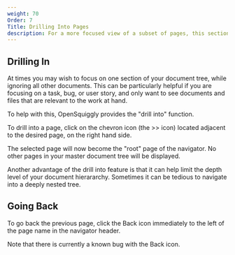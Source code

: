 ```yaml
---
weight: 70
Order: 7
Title: Drilling Into Pages
description: For a more focused view of a subset of pages, this section describes how you can drill into pages.
---
```

## Drilling In
At times you may wish to focus on one section of your document tree, while ignoring
all other documents. This can be particularly helpful if you are focusing on a task,
bug, or user story, and only want to see documents and files that are relevant to the
work at hand.

To help with this, OpenSquiggly provides the "drill into" function.

To drill into a page, click on the chevron icon (the >> icon) located adjacent to the desired
page, on the right hand side.

The selected page will now become the "root" page of the navigator. No other pages
in your master document tree will be displayed.

Another advantage of the drill into feature is that it can help limit the depth level
of your document hierararchy. Sometimes it can be tedious to navigate into a deeply
nested tree.

## Going Back
To go back the previous page, click the Back icon immediately to the left of the page name
in the navigator header.

Note that there is currently a known bug with the Back icon.
